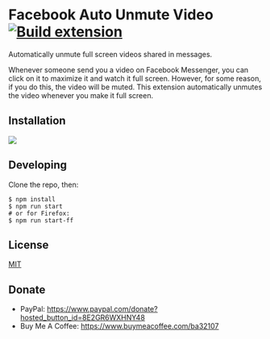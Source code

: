 # Facebook Auto Unmute Video [![Build extension](https://github.com/ba32107/facebook-auto-unmute-video/actions/workflows/build.yaml/badge.svg)](https://github.com/ba32107/facebook-auto-unmute-video/actions/workflows/build.yaml)

Automatically unmute full screen videos shared in messages.

Whenever someone send you a video on Facebook Messenger, you can click on it to maximize it and watch it full screen. However, for some reason, if you do this, the video will be muted. This extension automatically unmutes the video whenever you make it full screen.

## Installation

[<img src="https://storage.googleapis.com/chrome-gcs-uploader.appspot.com/image/WlD8wC6g8khYWPJUsQceQkhXSlv1/tbyBjqi7Zu733AAKA5n4.png">](todo)

## Developing

Clone the repo, then:
```
$ npm install
$ npm run start
# or for Firefox:
$ npm run start-ff
```

## License

[MIT](https://github.com/ba32107/facebook-auto-unmute-video/blob/main/LICENSE)

## Donate

 * PayPal: https://www.paypal.com/donate?hosted_button_id=8E2GR6WXHNY48
 * Buy Me A Coffee: https://www.buymeacoffee.com/ba32107
